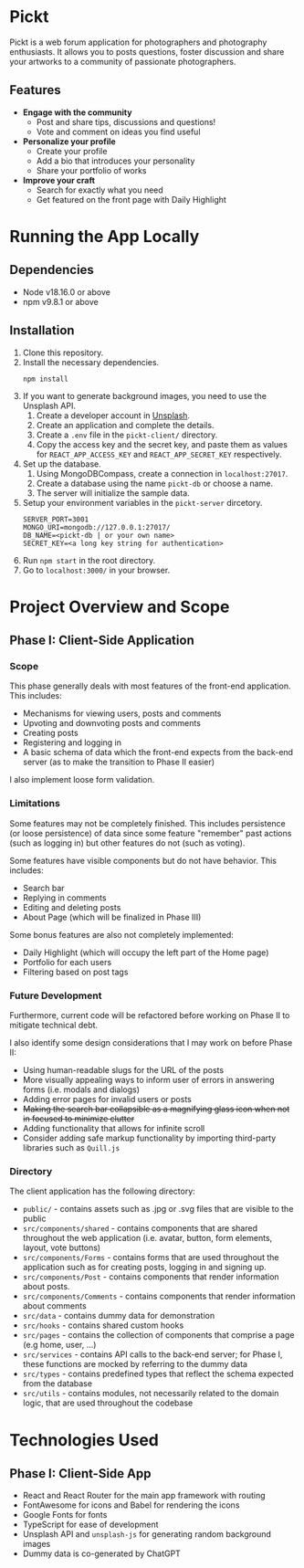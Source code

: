 # Pickt
Pickt is a web forum application for photographers and photography enthusiasts.
It allows you to posts questions, foster discussion and share your artworks to 
a community of passionate photographers. 

## Features 
- **Engage with the community**
    - Post and share tips, discussions and questions!
    - Vote and comment on ideas you find useful
- **Personalize your profile**
    - Create your profile
    - Add a bio that introduces your personality
    - Share your portfolio of works
- **Improve your craft**
    - Search for exactly what you need
    - Get featured on the front page with Daily Highlight
    

# Running the App Locally
## Dependencies
- Node v18.16.0 or above
- npm v9.8.1 or above

## Installation
1. Clone this repository.
2. Install the necessary dependencies. 
    ```
    npm install
    ```
3. If you want to generate background images, you need to use the Unsplash API.
    1. Create a developer account in [Unsplash](https://unsplash.com/oauth/applications).
    2. Create an application and complete the details.
    4. Create a `.env` file in the `pickt-client/` directory.
    3. Copy the access key and the secret key, and paste them as values for 
    `REACT_APP_ACCESS_KEY` and `REACT_APP_SECRET_KEY` respectively.
4. Set up the database.
    1. Using MongoDBCompass, create a connection in `localhost:27017`.
    2. Create a database using the name `pickt-db` or choose a name.
    3. The server will initialize the sample data.
5. Setup your environment variables in the `pickt-server` dircetory.
    ```
    SERVER_PORT=3001
    MONGO_URI=mongodb://127.0.0.1:27017/
    DB_NAME=<pickt-db | or your own name>
    SECRET_KEY=<a long key string for authentication>
    ```
4. Run `npm start` in the root directory.
5. Go to `localhost:3000/` in your browser.

# Project Overview and Scope
## Phase I: Client-Side Application
### Scope

This phase generally deals with most features of the front-end application. This 
includes:
- Mechanisms for viewing users, posts and comments
- Upvoting and downvoting posts and comments
- Creating posts
- Registering and logging in
- A basic schema of data which the front-end expects from the back-end server
(as to make the transition to Phase II easier)

I also implement loose form validation.

### Limitations

Some features may not be completely finished. This includes persistence 
(or loose persistence) of data since some feature "remember" past actions 
(such as logging in) but other features do not (such as voting).

Some features have visible components but do not have behavior. This includes:
- Search bar
- Replying in comments
- Editing and deleting posts
- About Page (which will be finalized in Phase III)

Some bonus features are also not completely implemented:
- Daily Highlight (which will occupy the left part of the Home page)
- Portfolio for each users
- Filtering based on post tags

### Future Development

Furthermore, current code will be refactored before working on Phase II 
to mitigate technical debt.

I also identify some design considerations that I may work on before Phase II:
- Using human-readable slugs for the URL of the posts
- More visually appealing ways to inform user of errors in answering forms 
(i.e. modals and dialogs)
- Adding error pages for invalid users or posts
- ~~Making the search bar collapsible as a magnifying glass icon when not 
in focused to minimize clutter~~ 
- Adding functionality that allows for infinite scroll
- Consider adding safe markup functionality by importing third-party libraries 
such as `Quill.js`

### Directory
The client application has the following directory:
- `public/` - contains assets such as .jpg or .svg files that are visible 
to the public
- `src/components/shared` - contains components that are shared throughout 
the web application (i.e. avatar, button, form elements, layout, vote buttons)
- `src/components/Forms` - contains forms that are used throughout the application 
such as for creating posts, logging in and signing up.
- `src/components/Post` - contains components that render information 
about posts.
- `src/components/Comments` - contains components that render information 
about comments
- `src/data` - contains dummy data for demonstration
- `src/hooks` - contains shared custom hooks
- `src/pages` - contains the collection of components that comprise a page 
(e.g home, user, ...)
- `src/services` - contains API calls to the back-end server; for Phase I, 
these functions are mocked by referring to the dummy data
- `src/types` - contains predefined types that reflect the schema expected 
from the database
- `src/utils` - contains modules, not necessarily related to the domain logic, 
that are used throughout the codebase

# Technologies Used
## Phase I: Client-Side App
- React and React Router for the main app framework with routing
- FontAwesome for icons and Babel for rendering the icons
- Google Fonts for fonts
- TypeScript for ease of development
- Unsplash API and `unsplash-js` for generating random background images
- Dummy data is co-generated by ChatGPT
